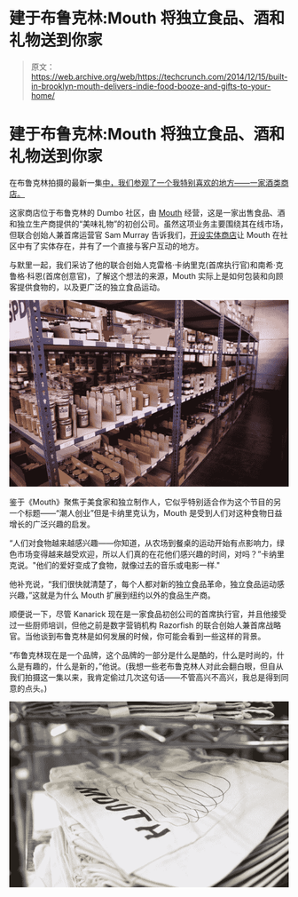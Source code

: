 # 建于布鲁克林:Mouth 将独立食品、酒和礼物送到你家 

> 原文：<https://web.archive.org/web/https://techcrunch.com/2014/12/15/built-in-brooklyn-mouth-delivers-indie-food-booze-and-gifts-to-your-home/>

# 建于布鲁克林:Mouth 将独立食品、酒和礼物送到你家

在布鲁克林拍摄的最新一集[中，我们参观了一个我特别喜欢的地方——一家酒类商店。](https://web.archive.org/web/20221209103538/https://beta.techcrunch.com/video/built-in-brooklyn/)

这家商店位于布鲁克林的 Dumbo 社区，由 [Mouth](https://web.archive.org/web/20221209103538/http://www.mouth.com/) 经营，这是一家出售食品、酒和独立生产商提供的“美味礼物”的初创公司。虽然这项业务主要围绕其在线市场，但联合创始人兼首席运营官 Sam Murray 告诉我们，[开设实体商店](https://web.archive.org/web/20221209103538/http://blogs.villagevoice.com/forkintheroad/2014/05/mouth_indie_spirits_and_wine_gallery_opens_dumbo.php)让 Mouth 在社区中有了实体存在，并有了一个直接与客户互动的地方。

与默里一起，我们采访了他的联合创始人克雷格·卡纳里克(首席执行官)和南希·克鲁格·科恩(首席创意官)，了解这个想法的来源，Mouth 实际上是如何包装和向顾客提供食物的，以及更广泛的独立食品运动。

![Mouth Shelves](img/4987c0ee9a94c02546940ae5415b5d06.png)

鉴于《Mouth》聚焦于美食家和独立制作人，它似乎特别适合作为这个节目的另一个标题——“潮人创业”但是卡纳里克认为，Mouth 是受到人们对这种食物日益增长的广泛兴趣的启发。

“人们对食物越来越感兴趣——你知道，从农场到餐桌的运动开始有点影响力，绿色市场变得越来越受欢迎，所以人们真的在花他们感兴趣的时间，对吗？”卡纳里克说。"他们的爱好变成了食物，就像过去的音乐或电影一样."

他补充说，“我们很快就清楚了，每个人都对新的独立食品革命，独立食品运动感兴趣，”这就是为什么 Mouth 扩展到纽约以外的食品生产商。

顺便说一下，尽管 Kanarick 现在是一家食品初创公司的首席执行官，并且他接受过一些厨师培训，但他之前是数字营销机构 Razorfish 的联合创始人兼首席战略官。当他谈到布鲁克林是如何发展的时候，你可能会看到一些这样的背景。

“布鲁克林现在是一个品牌，这个品牌的一部分是什么是酷的，什么是时尚的，什么是有趣的，什么是新的，”他说。(我想一些老布鲁克林人对此会翻白眼，但自从我们拍摄这一集以来，我肯定偷过几次这句话——不管高兴不高兴，我总是得到同意的点头。)

![BiB_Mouth_BrandedBag](img/40d645d3f85ff9ae58b7834e326c773f.png)